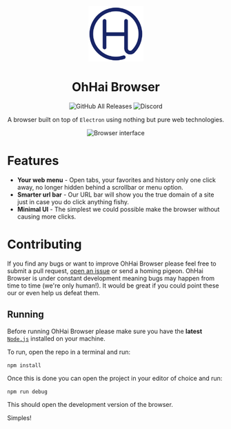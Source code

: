 <div align="center">
<a href="https://ohhaibrowser.com"><img src="browser/assets/imgs/frame/icon.png" width="128"></a>

# OhHai Browser

![GitHub All Releases](https://img.shields.io/github/downloads/OhHaiBrowser/Browser/total)
![Discord](https://img.shields.io/discord/702441664995917935?label=Discord)

A browser built on top of `Electron` using nothing but pure web technologies.

![Browser interface](https://user-images.githubusercontent.com/19557485/80795370-34793200-8b94-11ea-9a1a-b3be1f5e9f88.png)

</div>

# Features

- **Your web menu** - Open tabs, your favorites and history only one click away, no longer hidden behind a scrollbar or menu option.
- **Smarter url bar** - Our URL bar will show you the true domain of a site just in case you do click anything fishy.
- **Minimal UI** - The simplest we could possible make the browser without causing more clicks. 



# Contributing
If you find any bugs or want to improve OhHai Browser please feel free to submit a pull request, [open an issue](https://github.com/OhHaiBrowser/Browser/issues/new) or send a homing pigeon. OhHai Browser is under constant development meaning bugs may happen from time to time (we're only human!). It would be great if you could point these our or even help us defeat them.

## Running

Before running OhHai Browser please make sure you have the **latest** [`Node.js`](https://nodejs.org/en/) installed on your machine.

To run, open the repo in a terminal and run: 
```
npm install
```
Once this is done you can open the project in your editor of choice and run:
```
npm run debug
```
This should open the development version of the browser. 

Simples!